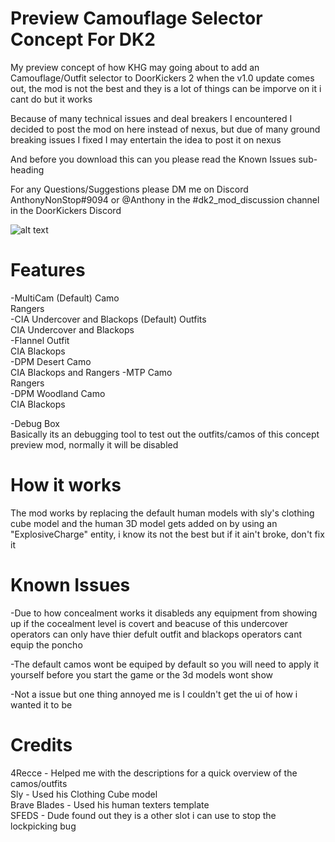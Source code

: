 # Preview Camouflage Selector Concept For DK2

My preview concept of how KHG may going about to add an Camouflage/Outfit selector to DoorKickers 2 when the v1.0 update comes out, the mod is not the best and they is a lot of things can be imporve on it i cant do but it works 

Because of many technical issues and deal breakers I encountered I decided to post the mod on here instead of nexus, but due of many ground breaking issues I fixed I may entertain the idea to post it on nexus

And before you download this can you please read the Known Issues sub-heading

For any Questions/Suggestions please DM me on Discord AnthonyNonStop#9094 or @Anthony in the #dk2_mod_discussion channel in the DoorKickers Discord

![alt text](https://github.com/AnthonyNonStop/Camouflage-Selector-Concept/blob/master/.GitHub%20Read%20Me%20Photos%20Files/read_me_pic.png)
# Features

-MultiCam (Default) Camo <br />
  Rangers<br />
-CIA Undercover and Blackops (Default) Outfits<br />
  CIA Undercover and Blackops<br />
-Flannel Outfit <br />
  CIA Blackops<br />
-DPM Desert Camo<br />
  CIA Blackops and Rangers
-MTP Camo<br />
  Rangers<br />
-DPM Woodland Camo<br />
  CIA Blackops<br />

-Debug Box <br />
  Basically its an debugging tool to test out the outfits/camos of this concept preview mod, normally it will be disabled

# How it works
The mod works by replacing the default human models with sly's clothing cube model and the human 3D model gets added on by using an "ExplosiveCharge" entity, i know its not the best but if it ain't broke, don't fix it

# Known Issues

-Due to how concealment works it disableds any equipment from showing up if the cocealment level is covert and beacuse of this undercover operators can only have thier defult outfit and blackops operators cant equip the poncho

-The default camos wont be equiped by default so you will need to apply it yourself before you start the game or the 3d models wont show

-Not a issue but one thing annoyed me is I couldn't get the ui of how i wanted it to be

# Credits

4Recce - Helped me with the descriptions for a quick overview of the camos/outfits <br />
Sly - Used his Clothing Cube model <br />
Brave Blades - Used his human texters template <br />
SFEDS - Dude found out they is a other slot i can use to stop the lockpicking bug<br />
